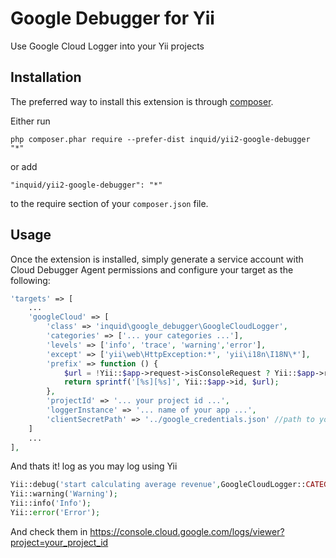 Google Debugger for Yii
=======================
Use Google Cloud Logger into your Yii projects

Installation
------------

The preferred way to install this extension is through [composer](http://getcomposer.org/download/).

Either run

```
php composer.phar require --prefer-dist inquid/yii2-google-debugger "*"
```

or add

```
"inquid/yii2-google-debugger": "*"
```

to the require section of your `composer.json` file.


Usage
-----

Once the extension is installed, simply generate a service account with Cloud Debugger Agent permissions and configure your target as the following:

```php
'targets' => [
	...
	'googleCloud' => [
		'class' => 'inquid\google_debugger\GoogleCloudLogger',
		'categories' => ['... your categories ...'],
		'levels' => ['info', 'trace', 'warning','error'],
		'except' => ['yii\web\HttpException:*', 'yii\i18n\I18N\*'],
		'prefix' => function () {
			$url = !Yii::$app->request->isConsoleRequest ? Yii::$app->request->getUrl() : null;
			return sprintf('[%s][%s]', Yii::$app->id, $url);
		},
		'projectId' => '... your project id ...',
		'loggerInstance' => '... name of your app ...',
		'clientSecretPath' => '../google_credentials.json' //path to your credentials
	]
	...
],
```

And thats it! log as you may log using Yii
```php
Yii::debug('start calculating average revenue',GoogleCloudLogger::CATEGORY);
Yii::warning('Warning');
Yii::info('Info');
Yii::error('Error');
```

And check them in https://console.cloud.google.com/logs/viewer?project=your_project_id

